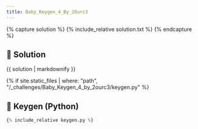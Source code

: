 ```yaml
---
title: Baby_Keygen_4_By_2Ourc3
---
```


{% capture solution %}
{% include_relative solution.txt %}
{% endcapture %}

## 📝 Solution

{{ solution | markdownify }}

{% if site.static_files | where: "path", "/_challenges/Baby_Keygen_4_by_2ourc3/keygen.py" %}
## 🔑 Keygen (Python)

```py
{% include_relative keygen.py %}
